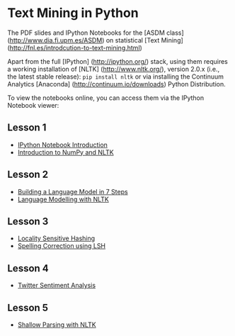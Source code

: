 Text Mining in Python
=====================

The PDF slides and IPython Notebooks for the [ASDM class] (http://www.dia.fi.upm.es/ASDM) on statistical [Text Mining] (http://fnl.es/introdcution-to-text-mining.html)

Apart from the full [IPython] (http://ipython.org/) stack, using them requires a working installation of [NLTK] (http://www.nltk.org/), version 2.0.x (i.e., the latest stable release): `pip install nltk` or via installing the Continuum Analytics [Anaconda] (http://continuum.io/downloads) Python Distribution.

To view the notebooks online, you can access them via the IPython Notebook viewer:

Lesson 1
--------

* [IPython Notebook Introduction](http://nbviewer.ipython.org/github/fnl/asdm-tm-class/blob/master/IPython%20Notebook%20Introduction.ipynb)
* [Introduction to NumPy and NLTK](http://nbviewer.ipython.org/github/fnl/asdm-tm-class/blob/master/Introduction%20to%20NumPy%20and%20NLTK.ipynb)

Lesson 2
--------

* [Building a Language Model in 7 Steps](http://nbviewer.ipython.org/github/fnl/asdm-tm-class/blob/master/Building%20a%20Language%20Model%20in%207%20Steps.ipynb)
* [Language Modelling with NLTK](http://nbviewer.ipython.org/github/fnl/asdm-tm-class/blob/master/Language%20Modelling%20with%20NLTK.ipynb)

Lesson 3
--------

* [Locality Sensitive Hashing](http://nbviewer.ipython.org/github/fnl/asdm-tm-class/blob/master/Locality%20Sensitive%20Hashing.ipynb)
* [Spelling Correction using LSH](http://nbviewer.ipython.org/github/fnl/asdm-tm-class/blob/master/Spelling%20Correction%20using%20LSH.ipynb)

Lesson 4
--------

* [Twitter Sentiment Analysis](http://nbviewer.ipython.org/github/fnl/asdm-tm-class/blob/master/Twitter%20Sentiment%20Analysis.ipynb)

Lesson 5
--------

* [Shallow Parsing with NLTK](http://nbviewer.ipython.org/github/fnl/asdm-tm-class/blob/master/Shallow%20Parsing%20with%20NLTK.ipynb)
